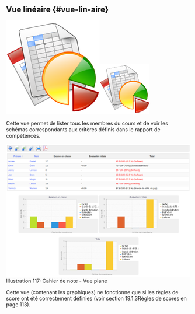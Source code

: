 ## Vue linéaire {#vue-lin-aire}

![](../assets/image181.svg)![](../assets/image181.png)

Cette vue permet de lister tous les membres du cours et de voir les schémas correspondants aux critères définis dans le rapport de compétences.

![](../assets/graficos54.png)Illustration 117: Cahier de note - Vue plane

Cette vue (contenant les graphiques) ne fonctionne que si les règles de score ont été correctement définies (voir section 19.1.3Règles de scores en page 113).